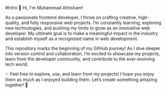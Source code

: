 #Intro 
🚀 Hi, I'm Muhammad Ahtisham!

As a passionate frontend developer, I thrive on crafting creative, high-quality, and fully responsive web projects. I’m constantly learning, exploring new technologies, and pushing my limits to grow as an innovative web developer. My ultimate goal is to make a meaningful impact in the industry and establish myself as a recognized name in web development.

This repository marks the beginning of my GitHub journey! As I dive deeper into version control and collaboration, I’m excited to showcase my projects, learn from the developer community, and contribute to the ever-evolving tech world.

✨ Feel free to explore, use, and learn from my projects! I hope you enjoy them as much as I enjoyed building them. Let’s create something amazing together! 🚀
